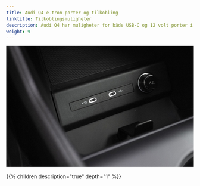 ```yaml
---
title: Audi Q4 e-tron porter og tilkobling
linktitle: Tilkoblingsmuligheter
description: Audi Q4 har muligheter for både USB-C og 12 volt porter i bilen.
weight: 9
---
```


<!-- markdownlint-disable MD033 -->
![USB-C](ports1.jpg "USB-C tilkobling")


{{% children description="true" depth="1" %}}
